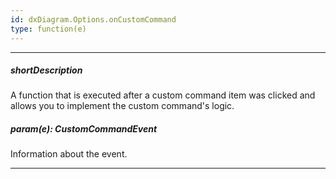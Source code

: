 ```yaml
---
id: dxDiagram.Options.onCustomCommand
type: function(e)
---
```

---
##### shortDescription
A function that is executed after a custom command item was clicked and allows you to implement the custom command's logic.

##### param(e): CustomCommandEvent
Information about the event.

---
